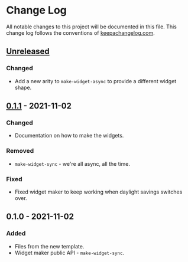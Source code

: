 # Change Log
All notable changes to this project will be documented in this file. This change log follows the conventions of [keepachangelog.com](http://keepachangelog.com/).

## [Unreleased]
### Changed
- Add a new arity to `make-widget-async` to provide a different widget shape.

## [0.1.1] - 2021-11-02
### Changed
- Documentation on how to make the widgets.

### Removed
- `make-widget-sync` - we're all async, all the time.

### Fixed
- Fixed widget maker to keep working when daylight savings switches over.

## 0.1.0 - 2021-11-02
### Added
- Files from the new template.
- Widget maker public API - `make-widget-sync`.

[Unreleased]: https://sourcehost.site/your-name/med-app/compare/0.1.1...HEAD
[0.1.1]: https://sourcehost.site/your-name/med-app/compare/0.1.0...0.1.1
